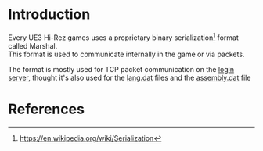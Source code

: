 # Introduction

Every UE3 Hi-Rez games uses a proprietary binary serialization[^1] format called Marshal.<br/>
This format is used to communicate internally in the game or via packets.

The format is mostly used for TCP packet communication on the [login server](/marshal/login-server), thought it's also used for the [lang.dat](/marshal/lang-file) files and the [assembly.dat](/marshal/assembly) file

# References
[^1]: https://en.wikipedia.org/wiki/Serialization
